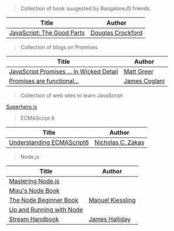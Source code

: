 > Collection of book suugested by BangaloreJS friends.


| Title  | Author   |
|--------|----------|
|[JavaScript: The Good Parts](http://www.amazon.in/JavaScript-The-Good-Parts-ebook/dp/B0026OR2ZY)| [Douglas Crockford](http://www.crockford.com/)





> Collection of blogs on Promises

| Title  | Author   |
|--------|----------|
|[JavaScript Promises ... In Wicked Detail](http://mattgreer.org/articles/promises-in-wicked-detail/)| [Matt Greer](http://mattgreer.org/)
|[Promises are functional...](https://blog.jcoglan.com/2013/03/30/callbacks-are-imperative-promises-are-functional-nodes-biggest-missed-opportunity/)| [James Coglani](https://blog.jcoglan.com/)


> Collection of web sites to learn JavaScript

[Superhero.js](http://superherojs.com/)


> ECMAScript 6

| Title  | Author   |
|--------|----------|
|[Understanding ECMAScript6](https://github.com/nzakas/understandinges6) |[Nicholas C. Zakas](https://github.com/nzakas)


> Node.js

| Title  | Author   |
|--------|----------|
| [Mastering Node.js](http://visionmedia.github.com/masteringnode/) |
| [Mixu's Node Book](http://book.mixu.net/node/) |
| [The Node Beginner Book](http://nodebeginner.org/) | [Manuel Kiessling](https://twitter.com/manuelkiessling)
| [Up and Running with Node](http://ofps.oreilly.com/titles/9781449398583/) |
| [Stream Handbook](https://github.com/substack/stream-handbook)| [James Halliday](https://github.com/substack)
